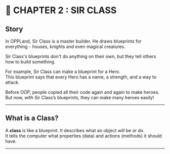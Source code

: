 # 📖 CHAPTER 2 : SIR CLASS

## Story

In OPPLand, Sir Class is a master builder.
He draws blueprints for everything - houses, knights and even magical creatures.

Sir Class's blueprints don't do anything on their own, but they tell others how to build something.

For example, Sir Class can make a blueprint for a Hero.  
This blueprint says that every Hero has a name, a strength, and a way to attack.

Before OOP, people copied all their code again and again to make heroes.  
But now, with Sir Class’s blueprints, they can make many heroes easily!

---

## What is a Class?

A **class** is like a blueprint. It describes what an object will be or do.  
It tells the computer what properties (data) and actions (methods) it should have.

---

